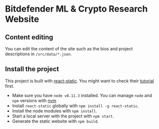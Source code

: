 # Bitdefender ML & Crypto Research Website


## Content editing

You can edit the content of the site such as the bios and project descriptions
in `/src/data/*.json`.


## Install the project

This project is built with
[react-static](https://github.com/nozzle/react-static "react-static - a progressive static site generator for React").
You might want to check their [tutorial](https://react-static.js.org/docs/concepts) first.

- Make sure you have `node v8.11.3` installed. You can manage `node` and `npm`
  versions with [nvm](https://github.com/creationix/nvm "Node Version Manager")
- Install `react-static` globally with `npm install -g react-static`.
- Install the node modules with `npm install`.
- Start a local server with the project with `npm start`.
- Generate the static website with `npm build`.
